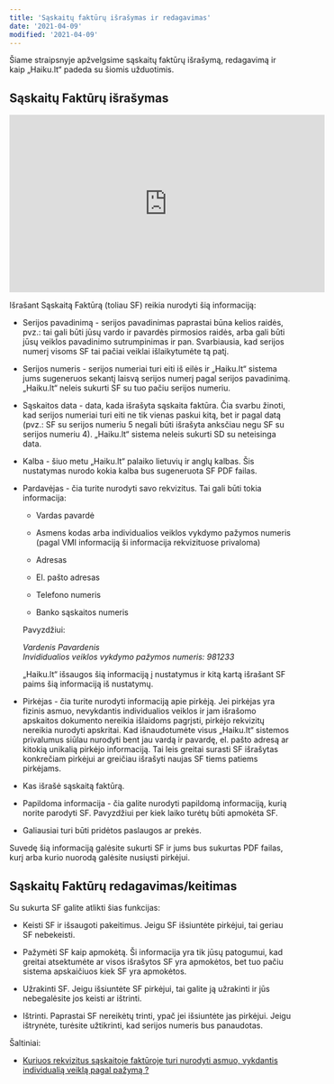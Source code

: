```yaml
---
title: 'Sąskaitų faktūrų išrašymas ir redagavimas'
date: '2021-04-09'
modified: '2021-04-09'
---
```


Šiame straipsnyje apžvelgsime sąskaitų faktūrų išrašymą,
redagavimą ir kaip „Haiku.lt“ padeda su šiomis užduotimis.

## Sąskaitų Faktūrų išrašymas

<iframe width="560" height="315" src="https://www.youtube.com/embed/yJsXMS0z4yA" title="YouTube video player" frameborder="0" allow="accelerometer; autoplay; clipboard-write; encrypted-media; gyroscope; picture-in-picture" allowfullscreen></iframe>

Išrašant Sąskaitą Faktūrą (toliau SF) reikia nurodyti šią
informaciją:

* Serijos pavadinimą - serijos pavadinimas paprastai būna kelios
  raidės, pvz.: tai gali būti jūsų vardo ir pavardės pirmosios
  raidės, arba gali būti jūsų veiklos pavadinimo sutrumpinimas ir
  pan. Svarbiausia, kad serijos numerį visoms SF tai pačiai
  veiklai išlaikytumėte tą patį.

* Serijos numeris - serijos numeriai turi eiti iš eilės ir
  „Haiku.lt“ sistema jums sugeneruos sekantį laisvą serijos numerį
  pagal serijos pavadinimą. „Haiku.lt“ neleis sukurti SF su tuo
  pačiu serijos numeriu.

* Sąskaitos data - data, kada išrašyta sąskaita faktūra. Čia
  svarbu žinoti, kad serijos numeriai turi eiti ne tik vienas
  paskui kitą, bet ir pagal datą (pvz.: SF su serijos numeriu 5
  negali būti išrašyta anksčiau negu SF su serijos numeriu 4).
  „Haiku.lt“ sistema neleis sukurti SD su neteisinga data.

* Kalba - šiuo metu „Haiku.lt“ palaiko lietuvių ir anglų kalbas.
  Šis nustatymas nurodo kokia kalba bus sugeneruota SF PDF failas.

* Pardavėjas - čia turite nurodyti savo rekvizitus. Tai gali būti
  tokia informacija:

  * Vardas pavardė

  * Asmens kodas arba individualios veiklos vykdymo pažymos
    numeris (pagal VMI informaciją ši informacija rekvizituose
    privaloma)

  * Adresas

  * El. pašto adresas

  * Telefono numeris

  * Banko sąskaitos numeris

  Pavyzdžiui:

  *Vardenis Pavardenis*\
  *Invididualios veiklos vykdymo pažymos numeris: 981233*

  „Haiku.lt“ išsaugos šią informaciją į nustatymus ir kitą kartą
  išrašant SF paims šią informaciją iš nustatymų.

* Pirkėjas - čia turite nurodyti informaciją apie pirkėją. Jei
  pirkėjas yra fizinis asmuo, nevykdantis individualios veiklos ir
  jam išrašomo apskaitos dokumento nereikia išlaidoms pagrįsti,
  pirkėjo rekvizitų nereikia nurodyti apskritai. Kad išnaudotumėte
  visus „Haiku.lt“ sistemos privalumus siūlau nurodyti bent jau
  vardą ir pavardę, el. pašto adresą ar kitokią unikalią pirkėjo
  informaciją. Tai leis greitai surasti SF išrašytas konkrečiam
  pirkėjui ar greičiau išrašyti naujas SF tiems patiems pirkėjams.

* Kas išrašė sąskaitą faktūrą.

* Papildoma informacija - čia galite nurodyti papildomą
  informaciją, kurią norite parodyti SF. Pavyzdžiui per kiek laiko
  turėtų būti apmokėta SF.

* Galiausiai turi būti pridėtos paslaugos ar prekės.

Suvedę šią informaciją galėsite sukurti SF ir jums bus sukurtas
PDF failas, kurį arba kurio nuorodą galėsite nusiųsti pirkėjui.

## Sąskaitų Faktūrų redagavimas/keitimas

Su sukurta SF galite atlikti šias funkcijas:

* Keisti SF ir išsaugoti pakeitimus. Jeigu SF išsiuntėte pirkėjui,
  tai geriau SF nebekeisti.

* Pažymėti SF kaip apmokėtą. Ši informacija yra tik jūsų
  patogumui, kad greitai atsektumėte ar visos išrašytos SF yra
  apmokėtos, bet tuo pačiu sistema apskaičiuos kiek SF yra
  apmokėtos.

* Užrakinti SF. Jeigu išsiuntėte SF pirkėjui, tai galite ją
  užrakinti ir jūs nebegalėsite jos keisti ar ištrinti.

* Ištrinti. Paprastai SF nereikėtų trinti, ypač jei išsiuntėte jas
  pirkėjui. Jeigu ištrynėte, turėsite užtikrinti, kad serijos
  numeris bus panaudotas.

Šaltiniai:

* [Kuriuos rekvizitus sąskaitoje faktūroje turi nurodyti asmuo, vykdantis individualią veiklą pagal pažymą ?](https://www.vmi.lt/cms/teises-aktai-ir-komentarai177/-/asset_publisher/1VeP/content/kuriuos-rekvizitus-saskaitoje-fakturoje-turi-nurodyti-asmuo-vykdantis-individualia-veikla-pagal-pazyma-/10174?accessibility=true)
